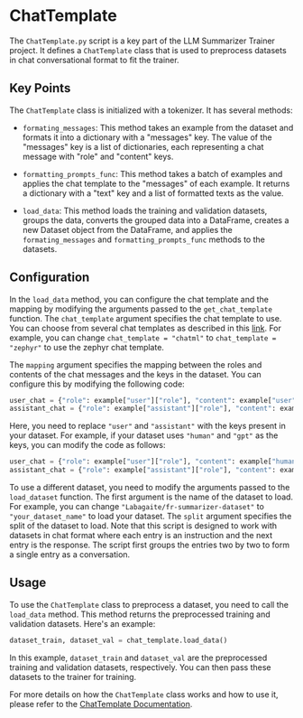 # ChatTemplate

The `ChatTemplate.py` script is a key part of the LLM Summarizer Trainer project. It defines a `ChatTemplate` class that is used to preprocess datasets in chat conversational format to fit the trainer.

## Key Points

The `ChatTemplate` class is initialized with a tokenizer. It has several methods:

- `formating_messages`: This method takes an example from the dataset and formats it into a dictionary with a "messages" key. The value of the "messages" key is a list of dictionaries, each representing a chat message with "role" and "content" keys.

- `formatting_prompts_func`: This method takes a batch of examples and applies the chat template to the "messages" of each example. It returns a dictionary with a "text" key and a list of formatted texts as the value.

- `load_data`: This method loads the training and validation datasets, groups the data, converts the grouped data into a DataFrame, creates a new Dataset object from the DataFrame, and applies the `formating_messages` and `formatting_prompts_func` methods to the datasets.

## Configuration

In the `load_data` method, you can configure the chat template and the mapping by modifying the arguments passed to the `get_chat_template` function. The `chat_template` argument specifies the chat template to use. You can choose from several chat templates as described in this [link](https://github.com/unslothai/unsloth/blob/4606443b77f98a624896d4ca50710255d8436d86/unsloth/chat_templates.py#L258). For example, you can change `chat_template = "chatml"` to `chat_template = "zephyr"` to use the zephyr chat template.

The `mapping` argument specifies the mapping between the roles and contents of the chat messages and the keys in the dataset. You can configure this by modifying the following code:

```python
user_chat = {"role": example["user"]["role"], "content": example["user"]["content"]}
assistant_chat = {"role": example["assistant"]["role"], "content": example["assistant"]["content"]}
```

Here, you need to replace `"user"` and `"assistant"` with the keys present in your dataset. For example, if your dataset uses `"human"` and `"gpt"` as the keys, you can modify the code as follows:

```python
user_chat = {"role": example["user"]["role"], "content": example["human"]["content"]}
assistant_chat = {"role": example["assistant"]["role"], "content": example["gpt"]["content"]}
```

To use a different dataset, you need to modify the arguments passed to the `load_dataset` function. The first argument is the name of the dataset to load. For example, you can change `"Labagaite/fr-summarizer-dataset"` to `"your_dataset_name"` to load your dataset. The `split` argument specifies the split of the dataset to load. Note that this script is designed to work with datasets in chat format where each entry is an instruction and the next entry is the response. The script first groups the entries two by two to form a single entry as a conversation.

## Usage

To use the `ChatTemplate` class to preprocess a dataset, you need to call the `load_data` method. This method returns the preprocessed training and validation datasets. Here's an example:

```python
dataset_train, dataset_val = chat_template.load_data()
```

In this example, `dataset_train` and `dataset_val` are the preprocessed training and validation datasets, respectively. You can then pass these datasets to the trainer for training.

For more details on how the `ChatTemplate` class works and how to use it, please refer to the [ChatTemplate Documentation](docs/ChatTemplate.md).